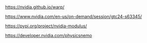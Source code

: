 https://nvidia.github.io/warp/

https://www.nvidia.com/en-us/on-demand/session/gtc24-s63345/

https://pypi.org/project/nvidia-modulus/

https://developer.nvidia.com/physicsnemo


